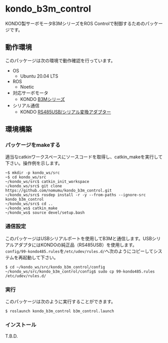 # kondo_b3m_control
KONDO製サーボモータB3MシリーズをROS Controlで制御するためのパッケージです。

## 動作環境
このパッケージは次の環境で動作確認を行っています。
- OS
  - Ubuntu 20.04 LTS
- ROS
  - Noetic
- 対応サーボモータ
  - KONDO [B3Mシリーズ](https://kondo-robot.com/product-category/servomotor/b3m)
- シリアル通信
  - KONDO [RS485USB/シリアル変換アダプター](https://kondo-robot.com/product/02133)

## 環境構築
### パッケージをmakeする
適当なcatkinワークスペースにソースコードを取得し、catkin_makeを実行して下さい。操作例を示します。  
```
~$ mkdir -p kondo_ws/src
~$ cd kondo_ws/src
~/kondo_ws/src$ catkin_init_workspace
~/kondo_ws/src$ git clone https://github.com/nomumu/kondo_b3m_control.git
~/kondo_ws/src$ rosdep install -r -y --from-paths --ignore-src kondo_b3m_control
~/kondo_ws/src$ cd ..
~/kondo_ws$ catkin_make
~/kondo_ws$ source devel/setup.bash
```

### 通信設定
このパッケージはUSBシリアルポートを使用してB3Mと通信します。USBシリアルアダプタにはKONDOの純正品（RS485USB）を使用します。  
`config/99-kondo485.rules`を`/etc/udev/rules.d/`へ次のようにコピーしてシステムを再起動して下さい。
```
$ cd ~/kondo_ws/src/kondo_b3m_control/config
~/kondo_ws/src/kondo_b3m_control/config$ sudo cp 99-kondo485.rules /etc/udev/rules.d/
```

### 実行
このパッケージは次のように実行することができます。
```
$ roslaunch kondo_b3m_control b3m_control.launch
```


### インストール
T.B.D.
